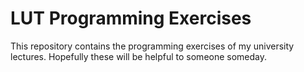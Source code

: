 # LUT Programming Exercises

This repository contains the programming exercises of my university lectures. Hopefully these will be helpful to someone someday. 